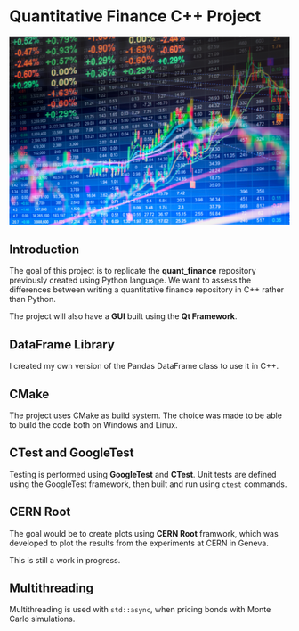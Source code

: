 # Quantitative Finance C\+\+ Project

![image](Img/Stocks.jpg)


## Introduction

The goal of this project is to replicate the **quant_finance** repository 
previously created using Python language. We want to assess the differences between 
writing a quantitative finance repository in C\+\+ rather than Python.

The project will also have a **GUI** built using the **Qt Framework**.


## DataFrame Library

I created my own version of the Pandas DataFrame class to use it in C\+\+.


## CMake

The project uses CMake as build system. The choice was made to be able to build 
the code both on Windows and Linux.


## CTest and GoogleTest

Testing is performed using **GoogleTest** and **CTest**.
Unit tests are defined using the GoogleTest framework, then built and run using
`ctest` commands.


## CERN Root

The goal would be to create plots using **CERN Root** framwork, which was
developed to plot the results from the experiments at CERN in Geneva.

This is still a work in progress.


## Multithreading

Multithreading is used with `std::async`, when pricing bonds with Monte Carlo
simulations.